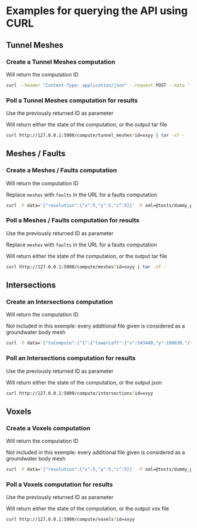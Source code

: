 # Examples for querying the API using CURL

## Tunnel Meshes

### Create a Tunnel Meshes computation

Will return the computation ID

```bash
curl --header "Content-Type: application/json" --request POST --data '{"tunnels":[{"name":"circle_tunnel","shape":"Circle","radius":10,"functions":[{"x":"10 * t","y":"(t - 0.5)^2 + 120 * t","z":"40"}]},{"name":"rectangle_tunnel","shape":"Rectangle","width":20,"height":10,"functions":[{"x":"10 * t","y":"(t - 0.5)^2 + 120 * t","z":"40"}]},{"name":"elliptic_tunnel","shape":"Elliptic","width":20,"height":10,"functions":[{"x":"10 * t","y":"(t - 0.5)^2 + 120 * t","z":"40"}]}],"step":0.1,"nb_vertices":200,"idxStart":-1,"idxEnd":-1,"tStart":0,"tEnd":1}' http://127.0.0.1:5000/compute/tunnel_meshes
```

### Poll a Tunnel Meshes computation for results

Use the previously returned ID as parameter

Will return either the state of the computation, or the output tar file

```bash
curl http://127.0.0.1:5000/compute/tunnel_meshes?id=xxyy | tar -xf -
```

## Meshes / Faults

### Create a Meshes / Faults computation

Will return the computation ID

Replace `meshes` with `faults` in the URL for a faults computation

```bash
curl -F data='{"resolution":{"x":5,"y":5,"z":5}}' -F xml=@tests/dummy_project/geocruncher_project.xml -F dem=@tests/dummy_project/geocruncher_dem.asc http://127.0.0.1:5000/compute/meshes
```

### Poll a Meshes / Faults computation for results

Use the previously returned ID as parameter

Replace `meshes` with `faults` in the URL for a faults computation

Will return either the state of the computation, or the output tar file

```bash
curl http://127.0.0.1:5000/compute/meshes?id=xxyy | tar -xf -
```

## Intersections

### Create an Intersections computation

Will return the computation ID

Not included in this exemple: every additional file given is considered as a groundwater body mesh

```bash
curl -F data='{"toCompute":{"1":{"lowerLeft":{"x":543440,"y":199630,"z":-2500},"upperRight":{"x":546260,"y":196090,"z":1500}},"2":{"lowerLeft":{"x":541440,"y":198460,"z":-2500},"upperRight":{"x":544660,"y":194390,"z":1500}},"3":{"lowerLeft":{"x":539680,"y":197970,"z":-2500},"upperRight":{"x":543470,"y":193420,"z":1500}}},"resolution":150,"computeMap":true}' -F xml=@tests/dummy_project/geocruncher_project.xml -F dem=@tests/dummy_project/geocruncher_dem.asc http://127.0.0.1:5000/compute/intersections
```

### Poll an Intersections computation for results

Use the previously returned ID as parameter

Will return either the state of the computation, or the output json

```bash
curl http://127.0.0.1:5000/compute/intersections?id=xxyy
```

## Voxels

### Create a Voxels computation

Will return the computation ID

Not included in this exemple: every additional file given is considered as a groundwater body mesh

```bash
curl -F data='{"resolution":{"x":5,"y":5,"z":5}}' -F xml=@tests/dummy_project/geocruncher_project.xml -F dem=@tests/dummy_project/geocruncher_dem.asc http://127.0.0.1:5000/compute/voxels
```

### Poll a Voxels computation for results

Use the previously returned ID as parameter

Will return either the state of the computation, or the output vox file

```bash
curl http://127.0.0.1:5000/compute/voxels?id=xxyy
```
